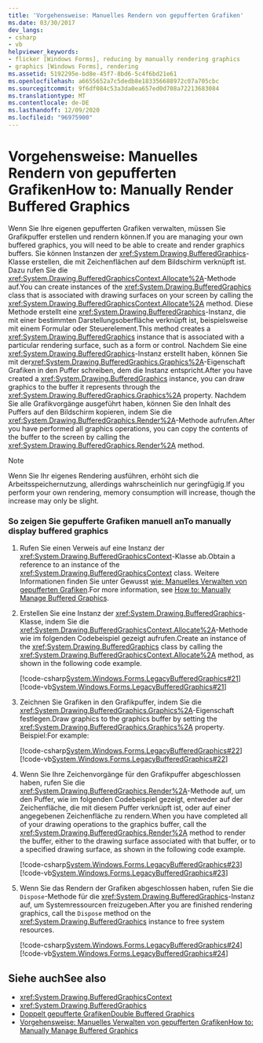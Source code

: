 ```yaml
---
title: 'Vorgehensweise: Manuelles Rendern von gepufferten Grafiken'
ms.date: 03/30/2017
dev_langs:
- csharp
- vb
helpviewer_keywords:
- flicker [Windows Forms], reducing by manually rendering graphics
- graphics [Windows Forms], rendering
ms.assetid: 5192295e-bd8e-45f7-8bd6-5c4f6bd21e61
ms.openlocfilehash: a6655652a7c5dedb8e183356688972c07a705cbc
ms.sourcegitcommit: 9f6df084c53a3da0ea657ed0d708a72213683084
ms.translationtype: MT
ms.contentlocale: de-DE
ms.lasthandoff: 12/09/2020
ms.locfileid: "96975900"
---
```

# <a name="how-to-manually-render-buffered-graphics"></a><span data-ttu-id="7e5c2-102">Vorgehensweise: Manuelles Rendern von gepufferten Grafiken</span><span class="sxs-lookup"><span data-stu-id="7e5c2-102">How to: Manually Render Buffered Graphics</span></span>
<span data-ttu-id="7e5c2-103">Wenn Sie Ihre eigenen gepufferten Grafiken verwalten, müssen Sie Grafikpuffer erstellen und rendern können.</span><span class="sxs-lookup"><span data-stu-id="7e5c2-103">If you are managing your own buffered graphics, you will need to be able to create and render graphics buffers.</span></span> <span data-ttu-id="7e5c2-104">Sie können Instanzen der <xref:System.Drawing.BufferedGraphics>-Klasse erstellen, die mit Zeichenflächen auf dem Bildschirm verknüpft ist. Dazu rufen Sie die <xref:System.Drawing.BufferedGraphicsContext.Allocate%2A>-Methode auf.</span><span class="sxs-lookup"><span data-stu-id="7e5c2-104">You can create instances of the <xref:System.Drawing.BufferedGraphics> class that is associated with drawing surfaces on your screen by calling the <xref:System.Drawing.BufferedGraphicsContext.Allocate%2A> method.</span></span> <span data-ttu-id="7e5c2-105">Diese Methode erstellt eine <xref:System.Drawing.BufferedGraphics>-Instanz, die mit einer bestimmten Darstellungsoberfläche verknüpft ist, beispielsweise mit einem Formular oder Steuerelement.</span><span class="sxs-lookup"><span data-stu-id="7e5c2-105">This method creates a <xref:System.Drawing.BufferedGraphics> instance that is associated with a particular rendering surface, such as a form or control.</span></span> <span data-ttu-id="7e5c2-106">Nachdem Sie eine <xref:System.Drawing.BufferedGraphics>-Instanz erstellt haben, können Sie mit der<xref:System.Drawing.BufferedGraphics.Graphics%2A>-Eigenschaft Grafiken in den Puffer schreiben, dem die Instanz entspricht.</span><span class="sxs-lookup"><span data-stu-id="7e5c2-106">After you have created a <xref:System.Drawing.BufferedGraphics> instance, you can draw graphics to the buffer it represents through the <xref:System.Drawing.BufferedGraphics.Graphics%2A> property.</span></span> <span data-ttu-id="7e5c2-107">Nachdem Sie alle Grafikvorgänge ausgeführt haben, können Sie den Inhalt des Puffers auf den Bildschirm kopieren, indem Sie die <xref:System.Drawing.BufferedGraphics.Render%2A>-Methode aufrufen.</span><span class="sxs-lookup"><span data-stu-id="7e5c2-107">After you have performed all graphics operations, you can copy the contents of the buffer to the screen by calling the <xref:System.Drawing.BufferedGraphics.Render%2A> method.</span></span>  
  
> [!NOTE]
> <span data-ttu-id="7e5c2-108">Wenn Sie Ihr eigenes Rendering ausführen, erhöht sich die Arbeitsspeichernutzung, allerdings wahrscheinlich nur geringfügig.</span><span class="sxs-lookup"><span data-stu-id="7e5c2-108">If you perform your own rendering, memory consumption will increase, though the increase may only be slight.</span></span>  
  
### <a name="to-manually-display-buffered-graphics"></a><span data-ttu-id="7e5c2-109">So zeigen Sie gepufferte Grafiken manuell an</span><span class="sxs-lookup"><span data-stu-id="7e5c2-109">To manually display buffered graphics</span></span>  
  
1. <span data-ttu-id="7e5c2-110">Rufen Sie einen Verweis auf eine Instanz der <xref:System.Drawing.BufferedGraphicsContext>-Klasse ab.</span><span class="sxs-lookup"><span data-stu-id="7e5c2-110">Obtain a reference to an instance of the <xref:System.Drawing.BufferedGraphicsContext> class.</span></span> <span data-ttu-id="7e5c2-111">Weitere Informationen finden Sie unter Gewusst [wie: Manuelles Verwalten von gepufferten Grafiken](how-to-manually-manage-buffered-graphics.md).</span><span class="sxs-lookup"><span data-stu-id="7e5c2-111">For more information, see [How to: Manually Manage Buffered Graphics](how-to-manually-manage-buffered-graphics.md).</span></span>  
  
2. <span data-ttu-id="7e5c2-112">Erstellen Sie eine Instanz der <xref:System.Drawing.BufferedGraphics>-Klasse, indem Sie die <xref:System.Drawing.BufferedGraphicsContext.Allocate%2A>-Methode wie im folgenden Codebeispiel gezeigt aufrufen.</span><span class="sxs-lookup"><span data-stu-id="7e5c2-112">Create an instance of the <xref:System.Drawing.BufferedGraphics> class by calling the <xref:System.Drawing.BufferedGraphicsContext.Allocate%2A> method, as shown in the following code example.</span></span>  
  
     [!code-csharp[System.Windows.Forms.LegacyBufferedGraphics#21](~/samples/snippets/csharp/VS_Snippets_Winforms/System.Windows.Forms.LegacyBufferedGraphics/CS/Class1.cs#21)]
     [!code-vb[System.Windows.Forms.LegacyBufferedGraphics#21](~/samples/snippets/visualbasic/VS_Snippets_Winforms/System.Windows.Forms.LegacyBufferedGraphics/VB/Class1.vb#21)]  
  
3. <span data-ttu-id="7e5c2-113">Zeichnen Sie Grafiken in den Grafikpuffer, indem Sie die <xref:System.Drawing.BufferedGraphics.Graphics%2A>-Eigenschaft festlegen.</span><span class="sxs-lookup"><span data-stu-id="7e5c2-113">Draw graphics to the graphics buffer by setting the <xref:System.Drawing.BufferedGraphics.Graphics%2A> property.</span></span> <span data-ttu-id="7e5c2-114">Beispiel:</span><span class="sxs-lookup"><span data-stu-id="7e5c2-114">For example:</span></span>  
  
     [!code-csharp[System.Windows.Forms.LegacyBufferedGraphics#22](~/samples/snippets/csharp/VS_Snippets_Winforms/System.Windows.Forms.LegacyBufferedGraphics/CS/Class1.cs#22)]
     [!code-vb[System.Windows.Forms.LegacyBufferedGraphics#22](~/samples/snippets/visualbasic/VS_Snippets_Winforms/System.Windows.Forms.LegacyBufferedGraphics/VB/Class1.vb#22)]  
  
4. <span data-ttu-id="7e5c2-115">Wenn Sie Ihre Zeichenvorgänge für den Grafikpuffer abgeschlossen haben, rufen Sie die <xref:System.Drawing.BufferedGraphics.Render%2A>-Methode auf, um den Puffer, wie im folgenden Codebeispiel gezeigt, entweder auf der Zeichenfläche, die mit diesem Puffer verknüpft ist, oder auf einer angegebenen Zeichenfläche zu rendern.</span><span class="sxs-lookup"><span data-stu-id="7e5c2-115">When you have completed all of your drawing operations to the graphics buffer, call the <xref:System.Drawing.BufferedGraphics.Render%2A> method to render the buffer, either to the drawing surface associated with that buffer, or to a specified drawing surface, as shown in the following code example.</span></span>  
  
     [!code-csharp[System.Windows.Forms.LegacyBufferedGraphics#23](~/samples/snippets/csharp/VS_Snippets_Winforms/System.Windows.Forms.LegacyBufferedGraphics/CS/Class1.cs#23)]
     [!code-vb[System.Windows.Forms.LegacyBufferedGraphics#23](~/samples/snippets/visualbasic/VS_Snippets_Winforms/System.Windows.Forms.LegacyBufferedGraphics/VB/Class1.vb#23)]  
  
5. <span data-ttu-id="7e5c2-116">Wenn Sie das Rendern der Grafiken abgeschlossen haben, rufen Sie die `Dispose`-Methode für die <xref:System.Drawing.BufferedGraphics>-Instanz auf, um Systemressourcen freizugeben.</span><span class="sxs-lookup"><span data-stu-id="7e5c2-116">After you are finished rendering graphics, call the `Dispose` method on the <xref:System.Drawing.BufferedGraphics> instance to free system resources.</span></span>  
  
     [!code-csharp[System.Windows.Forms.LegacyBufferedGraphics#24](~/samples/snippets/csharp/VS_Snippets_Winforms/System.Windows.Forms.LegacyBufferedGraphics/CS/Class1.cs#24)]
     [!code-vb[System.Windows.Forms.LegacyBufferedGraphics#24](~/samples/snippets/visualbasic/VS_Snippets_Winforms/System.Windows.Forms.LegacyBufferedGraphics/VB/Class1.vb#24)]  
  
## <a name="see-also"></a><span data-ttu-id="7e5c2-117">Siehe auch</span><span class="sxs-lookup"><span data-stu-id="7e5c2-117">See also</span></span>

- <xref:System.Drawing.BufferedGraphicsContext>
- <xref:System.Drawing.BufferedGraphics>
- [<span data-ttu-id="7e5c2-118">Doppelt gepufferte Grafiken</span><span class="sxs-lookup"><span data-stu-id="7e5c2-118">Double Buffered Graphics</span></span>](double-buffered-graphics.md)
- [<span data-ttu-id="7e5c2-119">Vorgehensweise: Manuelles Verwalten von gepufferten Grafiken</span><span class="sxs-lookup"><span data-stu-id="7e5c2-119">How to: Manually Manage Buffered Graphics</span></span>](how-to-manually-manage-buffered-graphics.md)
